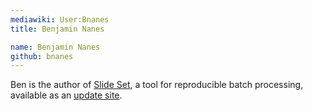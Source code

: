 ```yaml
---
mediawiki: User:Bnanes
title: Benjamin Nanes

name: Benjamin Nanes
github: bnanes
---
```


Ben is the author of [Slide Set](http://cellbio.emory.edu/bnanes/slideset/), a tool for reproducible batch processing, available as an [update site](/update-sites).
